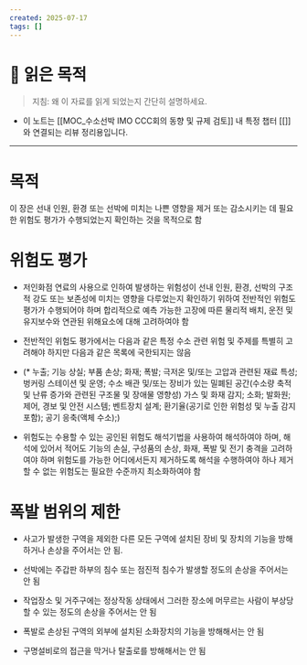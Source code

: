 ```yaml
---
created: 2025-07-17
tags: []
---
```

# 🎯 읽은 목적  
> 지침: 왜 이 자료를 읽게 되었는지 간단히 설명하세요.

- 이 노트는 [[MOC_수소선박 IMO CCC회의 동향 및 규제 검토]] 내 특정 챕터 [[]]와 연결되는 리뷰 정리용입니다.  

---


# 목적 
이 장은 선내 인원, 환경 또는 선박에 미치는 나쁜 영향을 제거 또는 감소시키는 데 필요한 위험도 평가가 수행되었는지 확인하는 것을 목적으로 함

# 위험도 평가

- 저인화점 연료의 사용으로 인하여 발생하는 위험성이 선내 인원, 환경, 선박의 구조적 강도 또는 보존성에 미치는 영향을 다루었는지 확인하기 위하여 전반적인 위험도 평가가 수행되어야 하며 합리적으로 예측 가능한 고장에 따른 물리적 배치, 운전 및 유지보수와 연관된 위해요소에 대해 고려하여야 함

- 전반적인 위험도 평가에서는 다음과 같은 특정 수소 관련 위험 및 주제를 특별히 고려해야 하지만 다음과 같은 목록에 국한되지는 않음  
- (* 누출; 기능 상실; 부품 손상; 화재; 폭발; 극저온 및/또는 고압과 관련된 재료 특성; 벙커링 스테이션 및 운영; 수소 배관 및/또는 장비가 있는 밀폐된 공간(수소량 축적 및 난류 증가와 관련된 구조물 및 장애물 영향성) 가스 및 화재 감지; 소화; 발화원; 제어, 경보 및 안전 시스템; 벤트장치 설계; 환기율(공기로 인한 위험성 및 누출 감지 포함); 공기 응축(액체 수소);)

- 위험도는 수용할 수 있는 공인된 위험도 해석기법을 사용하여 해석하여야 하며, 해석에 있어서 적어도 기능의 손실, 구성품의 손상, 화재, 폭발 및 전기 충격을 고려하여야 하며 위험도를 가능한 어디에서든지 제거하도록 해석을 수행하여야 하나 제거할 수 없는 위험도는 필요한 수준까지 최소화하여야 함

# 폭발 범위의 제한

- 사고가 발생한 구역을 제외한 다른 모든 구역에 설치된 장비 및 장치의 기능을 방해하거나 손상을 주어서는 안 됨.

- 선박에는 주갑판 하부의 침수 또는 점진적 침수가 발생할 정도의 손상을 주어서는 안 됨

- 작업장소 및 거주구에는 정상작동 상태에서 그러한 장소에 머무르는 사람이 부상당할 수 있는 정도의 손상을 주어서는 안 됨

- 폭발로 손상된 구역의 외부에 설치된 소화장치의 기능을 방해해서는 안 됨

- 구명설비로의 접근을 막거나 탈출로를 방해해서는 안 됨